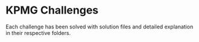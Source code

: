 # KPMG Challenges

Each challenge has been solved with solution files and detailed explanation in their respective folders.
